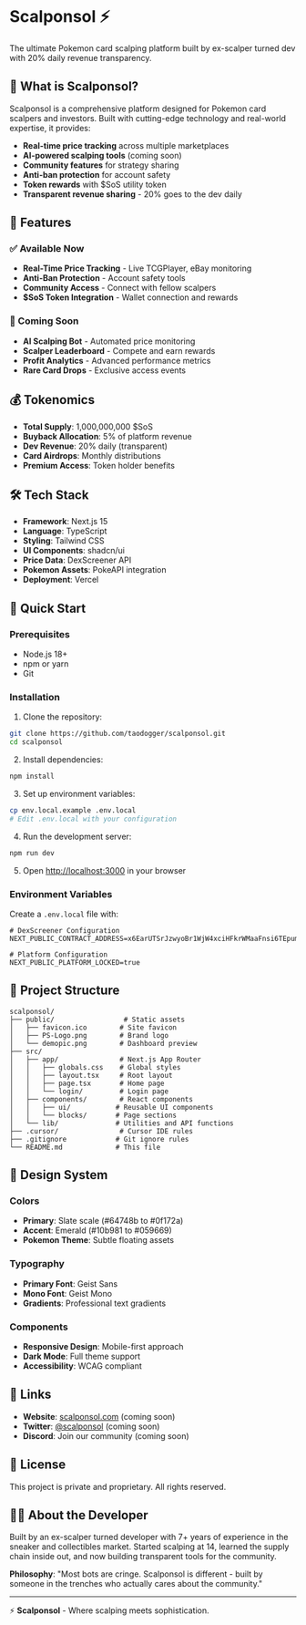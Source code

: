 # Scalponsol ⚡

The ultimate Pokemon card scalping platform built by ex-scalper turned dev with 20% daily revenue transparency.

## 🎯 What is Scalponsol?

Scalponsol is a comprehensive platform designed for Pokemon card scalpers and investors. Built with cutting-edge technology and real-world expertise, it provides:

- **Real-time price tracking** across multiple marketplaces
- **AI-powered scalping tools** (coming soon)
- **Community features** for strategy sharing
- **Anti-ban protection** for account safety
- **Token rewards** with $SoS utility token
- **Transparent revenue sharing** - 20% goes to the dev daily

## 🚀 Features

### ✅ Available Now
- **Real-Time Price Tracking** - Live TCGPlayer, eBay monitoring
- **Anti-Ban Protection** - Account safety tools
- **Community Access** - Connect with fellow scalpers
- **$SoS Token Integration** - Wallet connection and rewards

### 🚀 Coming Soon
- **AI Scalping Bot** - Automated price monitoring
- **Scalper Leaderboard** - Compete and earn rewards
- **Profit Analytics** - Advanced performance metrics
- **Rare Card Drops** - Exclusive access events

## 💰 Tokenomics

- **Total Supply**: 1,000,000,000 $SoS
- **Buyback Allocation**: 5% of platform revenue
- **Dev Revenue**: 20% daily (transparent)
- **Card Airdrops**: Monthly distributions
- **Premium Access**: Token holder benefits

## 🛠️ Tech Stack

- **Framework**: Next.js 15
- **Language**: TypeScript
- **Styling**: Tailwind CSS
- **UI Components**: shadcn/ui
- **Price Data**: DexScreener API
- **Pokemon Assets**: PokeAPI integration
- **Deployment**: Vercel

## 🚀 Quick Start

### Prerequisites
- Node.js 18+
- npm or yarn
- Git

### Installation

1. Clone the repository:
```bash
git clone https://github.com/taodogger/scalponsol.git
cd scalponsol
```

2. Install dependencies:
```bash
npm install
```

3. Set up environment variables:
```bash
cp env.local.example .env.local
# Edit .env.local with your configuration
```

4. Run the development server:
```bash
npm run dev
```

5. Open [http://localhost:3000](http://localhost:3000) in your browser

### Environment Variables

Create a `.env.local` file with:

```env
# DexScreener Configuration
NEXT_PUBLIC_CONTRACT_ADDRESS=x6EarUTSrJzwyoBr1WjW4xciHFkrWMaaFnsi6TEpump

# Platform Configuration
NEXT_PUBLIC_PLATFORM_LOCKED=true
```

## 📁 Project Structure

```
scalponsol/
├── public/                 # Static assets
│   ├── favicon.ico        # Site favicon
│   ├── PS-Logo.png        # Brand logo
│   └── demopic.png        # Dashboard preview
├── src/
│   ├── app/               # Next.js App Router
│   │   ├── globals.css    # Global styles
│   │   ├── layout.tsx     # Root layout
│   │   ├── page.tsx       # Home page
│   │   └── login/         # Login page
│   ├── components/        # React components
│   │   ├── ui/           # Reusable UI components
│   │   └── blocks/       # Page sections
│   └── lib/              # Utilities and API functions
├── .cursor/               # Cursor IDE rules
├── .gitignore            # Git ignore rules
└── README.md             # This file
```

## 🎨 Design System

### Colors
- **Primary**: Slate scale (#64748b to #0f172a)
- **Accent**: Emerald (#10b981 to #059669)
- **Pokemon Theme**: Subtle floating assets

### Typography
- **Primary Font**: Geist Sans
- **Mono Font**: Geist Mono
- **Gradients**: Professional text gradients

### Components
- **Responsive Design**: Mobile-first approach
- **Dark Mode**: Full theme support
- **Accessibility**: WCAG compliant

## 🔗 Links

- **Website**: [scalponsol.com](https://scalponsol.com) (coming soon)
- **Twitter**: [@scalponsol](https://twitter.com/scalponsol) (coming soon)
- **Discord**: Join our community (coming soon)

## 📄 License

This project is private and proprietary. All rights reserved.

## 👨‍💻 About the Developer

Built by an ex-scalper turned developer with 7+ years of experience in the sneaker and collectibles market. Started scalping at 14, learned the supply chain inside out, and now building transparent tools for the community.

**Philosophy**: "Most bots are cringe. Scalponsol is different - built by someone in the trenches who actually cares about the community."

---

⚡ **Scalponsol** - Where scalping meets sophistication.